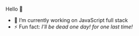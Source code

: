 Hello 👋

<!--
**suresharam/suresharam** is a ✨ _special_ ✨ repository because its `README.md` (this file) appears on your GitHub profile.

Here are some ideas to get you started:

- 🌱 I’m currently learning ...
- 👯 I’m looking to collaborate on ...
- 🤔 I’m looking for help with ...
- 💬 Ask me about 
- 📫 How to reach me ...
- 😄 Pronouns ...
-->

- 🔭 I’m currently working on JavaScript full stack
- ⚡ Fun fact: _I'll be dead one day! for one last time!_
